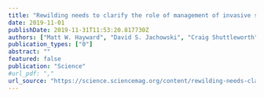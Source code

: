 ```yaml
---
title: "Rewilding needs to clarify the role of management of invasive species"
date: 2019-11-01
publishDate: 2019-11-31T11:53:20.817730Z
authors: ["Matt W. Hayward", "David S. Jachowski", "Craig Shuttleworth", "John D. C. Linnell", "Ben L. Allen", "Andrea S. Griffin", "Robert A. Montgomery", "Anthony Caravaggi", "Florian J. Weise", "Axel Moehrenschlager", "Michael J. Somers", "Simon Clulow", "Marco Heurich", "Kelly Marnewick"]
publication_types: ["0"]
abstract: ""
featured: false
publication: "Science"
#url_pdf: ","
url_source: "https://science.sciencemag.org/content/rewilding-needs-clarify-role-management-invasive-species"
---
```


